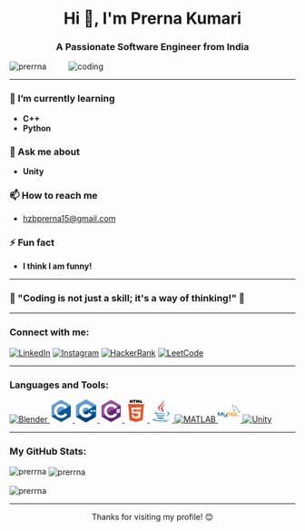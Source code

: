 <h1 align="center">Hi 👋, I'm Prerna Kumari</h1>
<h3 align="center">A Passionate Software Engineer from India</h3>
<img align="right" alt="coding" width="400" src="https://newsroom.cisco.com/c/dam/r/newsroom/en/us/migrated-assets/netAcad-camille-stephanie-feature_800x450_thumb_021121_animated-gif-2140879-1-0.gif">

<p align="left"> <img src="https://komarev.com/ghpvc/?username=prerrna&label=Profile%20views&color=0e75b6&style=flat" alt="prerrna" /> </p>

---

### 🌱 I’m currently learning
- **C++**
- **Python**

### 💬 Ask me about
- **Unity**

### 📫 How to reach me
- [hzbprerna15@gmail.com](mailto:hzbprerna15@gmail.com)

### ⚡ Fun fact
- **I think I am funny!**

---

### 🌟 "Coding is not just a skill; it's a way of thinking!" 🌟

---

<h3 align="left">Connect with me:</h3>
<p align="left">
<a href="https://www.linkedin.com/in/prerna-kumari-b55a54306/" target="blank"><img align="center" src="https://raw.githubusercontent.com/rahuldkjain/github-profile-readme-generator/master/src/images/icons/Social/linked-in-alt.svg" alt="LinkedIn" height="30" width="40" /></a>
<a href="https://instagram.com/prerrna_" target="blank"><img align="center" src="https://raw.githubusercontent.com/rahuldkjain/github-profile-readme-generator/master/src/images/icons/Social/instagram.svg" alt="Instagram" height="30" width="40" /></a>
<a href="https://www.hackerrank.com/hzbprerna15" target="blank"><img align="center" src="https://raw.githubusercontent.com/rahuldkjain/github-profile-readme-generator/master/src/images/icons/Social/hackerrank.svg" alt="HackerRank" height="30" width="40" /></a>
<a href="https://www.leetcode.com/prerrna" target="blank"><img align="center" src="https://raw.githubusercontent.com/rahuldkjain/github-profile-readme-generator/master/src/images/icons/Social/leet-code.svg" alt="LeetCode" height="30" width="40" /></a>
</p>

---

<h3 align="left">Languages and Tools:</h3>
<p align="left">
    <a href="https://www.blender.org/" target="_blank" rel="noreferrer"> <img src="https://download.blender.org/branding/community/blender_community_badge_white.svg" alt="Blender" width="40" height="40"/> </a>
    <a href="https://www.cprogramming.com/" target="_blank" rel="noreferrer"> <img src="https://raw.githubusercontent.com/devicons/devicon/master/icons/c/c-original.svg" alt="C" width="40" height="40"/> </a>
    <a href="https://www.w3schools.com/cpp/" target="_blank" rel="noreferrer"> <img src="https://raw.githubusercontent.com/devicons/devicon/master/icons/cplusplus/cplusplus-original.svg" alt="C++" width="40" height="40"/> </a>
    <a href="https://www.w3schools.com/cs/" target="_blank" rel="noreferrer"> <img src="https://raw.githubusercontent.com/devicons/devicon/master/icons/csharp/csharp-original.svg" alt="C#" width="40" height="40"/> </a>
    <a href="https://www.w3.org/html/" target="_blank" rel="noreferrer"> <img src="https://raw.githubusercontent.com/devicons/devicon/master/icons/html5/html5-original-wordmark.svg" alt="HTML5" width="40" height="40"/> </a>
    <a href="https://www.java.com" target="_blank" rel="noreferrer"> <img src="https://raw.githubusercontent.com/devicons/devicon/master/icons/java/java-original.svg" alt="Java" width="40" height="40"/> </a>
    <a href="https://www.mathworks.com/" target="_blank" rel="noreferrer"> <img src="https://upload.wikimedia.org/wikipedia/commons/2/21/Matlab_Logo.png" alt="MATLAB" width="40" height="40"/> </a>
    <a href="https://www.mysql.com/" target="_blank" rel="noreferrer"> <img src="https://raw.githubusercontent.com/devicons/devicon/master/icons/mysql/mysql-original-wordmark.svg" alt="MySQL" width="40" height="40"/> </a>
    <a href="https://unity.com/" target="_blank" rel="noreferrer"> <img src="https://www.vectorlogo.zone/logos/unity3d/unity3d-icon.svg" alt="Unity" width="40" height="40"/> </a>
</p>


---

<h3 align="left">My GitHub Stats:</h3>
<p><img align="left" src="https://github-readme-stats.vercel.app/api/top-langs?username=prerrna&show_icons=true&locale=en&layout=compact" alt="prerrna" /></p>
<p>&nbsp;<img align="center" src="https://github-readme-stats.vercel.app/api?username=prerrna&show_icons=true&locale=en" alt="prerrna" /></p>
<p><img align="center" src="https://github-readme-streak-stats.herokuapp.com/?user=prerrna&" alt="prerrna" /></p>

---

<p align="center">Thanks for visiting my profile! 😊</p>
